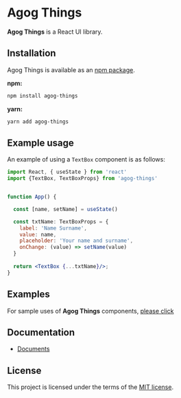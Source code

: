 # Agog Things

**Agog Things** is a React UI library.

## Installation

Agog Things is available as an [npm package](https://www.npmjs.com/package/agog-things).

**npm:**

```sh
npm install agog-things
```

**yarn:**

```sh
yarn add agog-things
```


## Example usage

An example of using a `TextBox` component is as follows:

```jsx
import React, { useState } from 'react'
import {TextBox, TextBoxProps} from 'agog-things'


function App() {

  const [name, setName] = useState()

  const txtName: TextBoxProps = {
    label: 'Name Surname',
    value: name,
    placeholder: 'Your name and surname',
    onChange: (value) => setName(value)
  }
  
  return <TextBox {...txtName}/>;
}
```

## Examples

For sample uses of **Agog Things** components, [please click](https://github.com/adnangog/agog-things)

## Documentation

- [Documents](https://github.com/adnangog/agog-things)

## License

This project is licensed under the terms of the
[MIT license](/LICENSE).